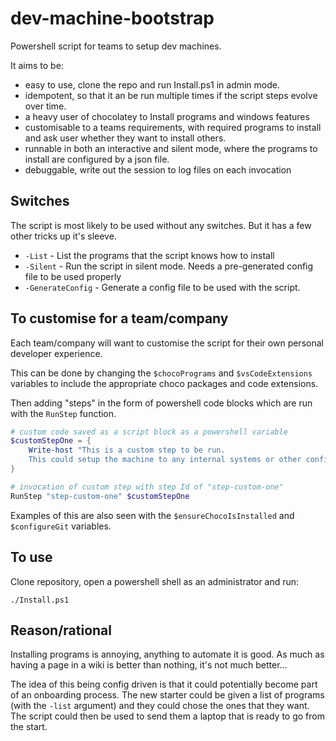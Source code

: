 # dev-machine-bootstrap

Powershell script for teams to setup dev machines. 

It aims to be:

- easy to use, clone the repo and run Install.ps1 in admin mode.
- idempotent, so that it an be run multiple times if the script steps evolve over time.
- a heavy user of chocolatey to Install programs and windows features
- customisable to a teams requirements, with required programs to install and ask user whether they want to install others.
- runnable in both an interactive and silent mode, where the programs to install are configured by a json file.
- debuggable, write out the session to log files on each invocation


## Switches

The script is most likely to be used without any switches. But it has a few other tricks up it's sleeve.

- `-List` - List the programs that the script knows how to install
- `-Silent` - Run the script in silent mode. Needs a pre-generated config file to be used properly
- `-GenerateConfig` - Generate a config file to be used with the script. 

## To customise for a team/company

Each team/company will want to customise the script for their own personal developer experience.

This can be done by changing the `$chocoPrograms` and `$vsCodeExtensions` variables to include the appropriate choco packages and code extensions.

Then adding "steps" in the form of powershell code blocks which are run with the `RunStep` function. 

``` powershell
# custom code saved as a script block as a powershell variable
$customStepOne = {
    Write-host "This is a custom step to be run.
    This could setup the machine to any internal systems or other configuration"
}

# invocation of custom step with step Id of "step-custom-one"
RunStep "step-custom-one" $customStepOne
```

Examples of this are also seen with the `$ensureChocoIsInstalled` and `$configureGit` variables.

## To use

Clone repository, open a powershell shell as an administrator and run:

`./Install.ps1`


## Reason/rational

Installing programs is annoying, anything to automate it is good. As much as having a page in a wiki is better than nothing, it's not much better...

The idea of this being config driven is that it could potentially become part of an onboarding process. The new starter could be given a list of programs (with the `-list` argument) and they could chose the ones that they want. The script could then be used to send them a laptop that is ready to go from the start.